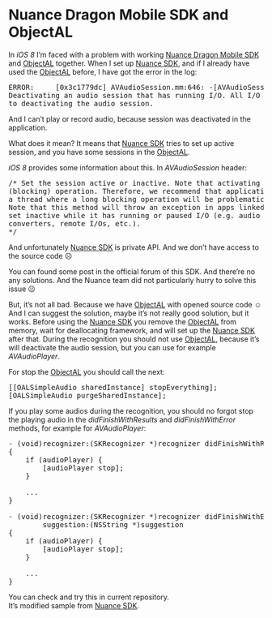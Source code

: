 # Nuance Dragon Mobile SDK and ObjectAL

In <i>iOS 8</i> I’m faced with a problem with working <a href="http://dragonmobile.nuancemobiledeveloper.com/public/index.php?task=prodDev#download">Nuance Dragon Mobile SDK</a> and <a href="https://github.com/kstenerud/ObjectAL-for-iPhone">ObjectAL</a> together. When I set up <a href="http://dragonmobile.nuancemobiledeveloper.com/public/index.php?task=prodDev#download">Nuance SDK</a>, and if I already have used the <a href="https://github.com/kstenerud/ObjectAL-for-iPhone">ObjectAL</a> before, I have got the error in the log:

<pre>
ERROR:     [0x3c1779dc] AVAudioSession.mm:646: -[AVAudioSession setActive:withOptions:error:]: 
Deactivating an audio session that has running I/O. All I/O should be stopped or paused prior
to deactivating the audio session.
</pre>

And I can’t play or record audio, because session was deactivated in the application.

What does it mean? It means that <a href="http://dragonmobile.nuancemobiledeveloper.com/public/index.php?task=prodDev#download">Nuance SDK</a> tries to set up active session, and you have some sessions in the <a href="https://github.com/kstenerud/ObjectAL-for-iPhone">ObjectAL</a>.

<i>iOS 8</i> provides some information about this. In <i>AVAudioSession</i> header:

<pre>
/* Set the session active or inactive. Note that activating an audio session is a synchronous
(blocking) operation. Therefore, we recommend that applications not activate their session from
a thread where a long blocking operation will be problematic.
Note that this method will throw an exception in apps linked on or after iOS 8 if the session is
set inactive while it has running or paused I/O (e.g. audio queues, players, recorders,
converters, remote I/Os, etc.).
*/
</pre>

And unfortunately <a href="http://dragonmobile.nuancemobiledeveloper.com/public/index.php?task=prodDev#download">Nuance SDK</a> is private API. And we don’t have access to the source code ☹

You can found some post in the official forum of this SDK. And there’re no any solutions. And the Nuance team did not particularly hurry to solve this issue ☹

But, it’s not all bad. Because we have <a href="https://github.com/kstenerud/ObjectAL-for-iPhone">ObjectAL</a> with opened source code ☺ And I can suggest the solution, maybe it’s not really good solution, but it works. Before using the <a href="http://dragonmobile.nuancemobiledeveloper.com/public/index.php?task=prodDev#download">Nuance SDK</a> you remove the <a href="https://github.com/kstenerud/ObjectAL-for-iPhone">ObjectAL</a> from memory, wait for deallocating framework, and will set up the <a href="http://dragonmobile.nuancemobiledeveloper.com/public/index.php?task=prodDev#download">Nuance SDK</a> after that. During the recognition you should not use <a href="https://github.com/kstenerud/ObjectAL-for-iPhone">ObjectAL</a>, because it’s will deactivate the audio session, but you can use for example <i>AVAudioPlayer</i>.

For stop the <a href="https://github.com/kstenerud/ObjectAL-for-iPhone">ObjectAL</a> you should call the next:

<pre>
[[OALSimpleAudio sharedInstance] stopEverything];
[OALSimpleAudio purgeSharedInstance];
</pre>

If you play some audios during the recognition, you should no forgot stop the playing audio in the <i>didFinishWithResults</i> and <i>didFinishWithError</i> methods, for example for <i>AVAudioPlayer</i>:

<pre>
- (void)recognizer:(SKRecognizer *)recognizer didFinishWithResults:(SKRecognition *)results
{
    if (audioPlayer) {
        [audioPlayer stop];
    }

    ...
}

- (void)recognizer:(SKRecognizer *)recognizer didFinishWithError:(NSError *)error
        suggestion:(NSString *)suggestion
{
    if (audioPlayer) {
        [audioPlayer stop];
    }

    ...
}
</pre>

You can check and try this in current repository.<br>
It’s modified sample from <a href="http://dragonmobile.nuancemobiledeveloper.com/public/index.php?task=prodDev#download">Nuance SDK</a>.
